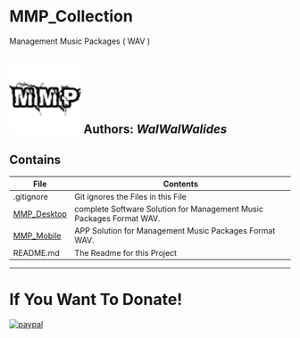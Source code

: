 # MMP_Collection
Management Music Packages ( WAV ) 

![](MMP_Collection.png)
**Authors:**  *WalWalWalides*
------

## Contains

| File | Contents | 
| --- | --- |
| .gitignore | Git ignores the Files in this File |
|[MMP_Desktop](https://github.com/walwalwalides/MMP_Collection/tree/master/MMP_Desktop)| complete Software Solution for Management Music Packages Format WAV.
|[MMP_Mobile](https://github.com/walwalwalides/MMP_Collection/tree/master/MMP_MOBILE)| APP Solution for Management Music Packages Format WAV. 
| README.md | The Readme for this Project|

------

# If You Want To Donate!

[![paypal](https://www.paypalobjects.com/en_US/i/btn/btn_donateCC_LG.gif)](https://www.paypal.com/cgi-bin/webscr?cmd=_s-xclick&hosted_button_id=Y79F36A9BGLHS&source=url)
